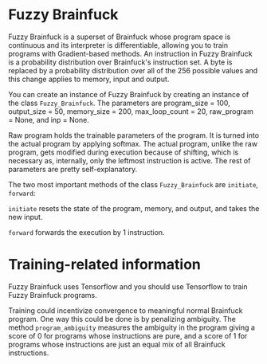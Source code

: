 # Fuzzy Brainfuck
Fuzzy Brainfuck is a superset of Brainfuck whose program space is continuous and its interpreter is differentiable, allowing you to train programs with Gradient-based methods. An instruction in Fuzzy Brainfuck is a probability distribution over Brainfuck's instruction set. A byte is replaced by a probability distribution over all of the 256 possible values and this change applies to memory, input and output.

You can create an instance of Fuzzy Brainfuck by creating an instance of the class `Fuzzy_Brainfuck`. The parameters are program_size = 100, output_size = 50, memory_size = 200, max_loop_count = 20, raw_program = None, and inp = None.

Raw program holds the trainable parameters of the program. It is turned into the actual program by applying softmax. The actual program, unlike the raw program, gets modified during execution because of shifting, which is necessary as, internally, only the leftmost instruction is active. The rest of parameters are pretty self-explanatory.

The two most important methods of the class `Fuzzy_Brainfuck` are `initiate`, `forward`:


`initiate` resets the state of the program, memory, and output, and takes the new input.

`forward` forwards the execution by 1 instruction.

# Training-related information

Fuzzy Brainfuck uses Tensorflow and you should use Tensorflow to train Fuzzy Brainfuck programs.

Training could incentivize convergence to meaningful normal Brainfuck program. One way this could be done is by penalizing ambiguity. The method `program_ambiguity` measures the ambiguity in the program giving a score of 0 for programs whose instructions are pure, and a score of 1 for programs whose instructions are just an equal mix of all Brainfuck instructions.
